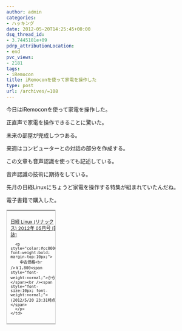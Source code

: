```yaml
---
author: admin
categories:
- ハッキング
date: 2012-05-20T14:25:45+00:00
dsq_thread_id:
- 3.7445181e+09
pdrp_attributionLocation:
- end
pvc_views:
- 2181
tags:
- iRemocon
title: iRemoconを使って家電を操作した
type: post
url: /archives/=108
---
```


今日はiRemoconを使って家電を操作した。

<div id="scid:5737277B-5D6D-4f48-ABFC-DD9C333F4C5D:e277d03b-7eab-4dfd-b412-6d0440a0037d" class="wlWriterEditableSmartContent" style="margin: 0px; display: inline; float: none; padding: 0px;">
  <div>
  </div>
</div>

正直声で家電を操作できることに驚いた。
  
未来の部屋が完成しつつある。
  
来週はコンピューターとの対話の部分を作成する。
  
この文章も音声認識を使っても記述している。
  
音声認識の技術に期待をしている。

先月の日経Linuxにちょうど家電を操作する特集が組まれていたんだね。
  
電子書籍で購入した。

<table cellpadding="0" cellspacing="0" border="0" style=" border:1px solid #ccc; width:130px;">
  <tr style="border-style:none;">
    <td style="vertical-align:top; border-style:none; padding:10px 10px 0pt;">
      <a href="http://px.a8.net/svt/ejp?a8mat=1ZMYLL+8GTYIA+249K+BWGDT&#038;a8ejpredirect=http%3A%2F%2Fwww.amazon.co.jp%2F%25E6%2597%25A5%25E7%25B5%258C-Linux-%25E3%2583%25AA%25E3%2583%258A%25E3%2583%2583%25E3%2582%25AF%25E3%2582%25B9-2012%25E5%25B9%25B4-05%25E6%259C%2588%25E5%258F%25B7%2Fdp%2FB007N6N1IM%253FSubscriptionId%253DAKIAJG4HK2PMU5Z4Q6YQ%2526linkCode%253Dxm2%2526camp%253D2025%2526creative%253D165953%2526creativeASIN%253DB007N6N1IM%2526tag%3Da8-affi-75979-22" target="_blank"><img border="0" alt="" src="http://ecx.images-amazon.com/images/I/61IxWDni2bL._SS120_.jpg" /></a>
    </td>
  </tr>
  
  <tr style="border-style:none;">
    <td style="font-size:12px; vertical-align:middle; border-style:none; padding:10px;">
      <p style="padding:0; margin:0;">
        <a href="http://px.a8.net/svt/ejp?a8mat=1ZMYLL+8GTYIA+249K+BWGDT&#038;a8ejpredirect=http%3A%2F%2Fwww.amazon.co.jp%2F%25E6%2597%25A5%25E7%25B5%258C-Linux-%25E3%2583%25AA%25E3%2583%258A%25E3%2583%2583%25E3%2582%25AF%25E3%2582%25B9-2012%25E5%25B9%25B4-05%25E6%259C%2588%25E5%258F%25B7%2Fdp%2FB007N6N1IM%253FSubscriptionId%253DAKIAJG4HK2PMU5Z4Q6YQ%2526linkCode%253Dxm2%2526camp%253D2025%2526creative%253D165953%2526creativeASIN%253DB007N6N1IM%2526tag%3Da8-affi-75979-22" target="_blank">日経 Linux (リナックス) 2012年 05月号 [雑誌]</a>
      </p>
      
      <p style="color:#cc0000; font-weight:bold; margin-top:10px;">
        中古価格<br />￥1,800<span style="font-weight:normal;">から</span><br /><span style="font-size:10px; font-weight:normal;">(2012/5/20 23:31時点)</span>
      </p>
    </td>
  </tr>
</table>

<img border="0" width="1" height="1" src="http://www17.a8.net/0.gif?a8mat=1ZMYLL+8GTYIA+249K+BWGDT" alt="" />